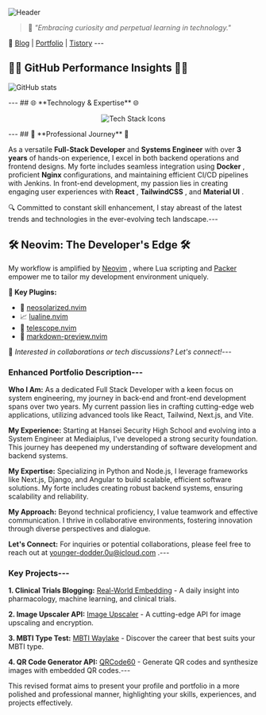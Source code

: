 ![Header](https://capsule-render.vercel.app/api?type=waving&color=0A0A0A&height=250&section=header&text=Hi,%20I%27m%20Doyeon!&fontAlign=50&fontAlignY=40&fontSize=90&desc=Innovative%20Full-Stack%20Developer%20&%20Systems%20Engineer&descAlign=60&descAlignY=60&descSize=20&fontColor=ffffff) 

> 💬 *"Embracing curiosity and perpetual learning in technology."*<div align="center">

🔗 [Blog](https://blog.waylake.com/)  | [Portfolio](https://portfolio.waylake.com/)  | [Tistory](http://real-world-embedding.tistory.com/) </div>---
## 👩‍💻 **GitHub Performance Insights**  👩‍💻<div align="center">

![GitHub stats](https://github-readme-stats.vercel.app/api?username=waylake&hide_title=true&show_icons=true&include_all_commits=true&theme=vision-friendly-dark&border_radius=15) 
</div>---
## 🌐 **Technology & Expertise**  🌐<div align="center">

![Tech Stack Icons](https://skillicons.dev/icons?i=python,javascript,react,tailwind,materialui,docker,nginx,mysql,django,nodejs,jenkins) 
</div>---
## 🌟 **Professional Journey**  🌟

As a versatile **Full-Stack Developer**  and **Systems Engineer**  with over **3 years**  of hands-on experience, I excel in both backend operations and frontend designs. My forte includes seamless integration using **Docker** , proficient **Nginx**  configurations, and maintaining efficient CI/CD pipelines with Jenkins. In front-end development, my passion lies in creating engaging user experiences with **React** , **TailwindCSS** , and **Material UI** .

🔍 Committed to constant skill enhancement, I stay abreast of the latest trends and technologies in the ever-evolving tech landscape.---
## 🛠️ **Neovim: The Developer's Edge**  🛠️

My workflow is amplified by [Neovim](https://neovim.io/) , where Lua scripting and [Packer](https://github.com/wbthomason/packer.nvim)  empower me to tailor my development environment uniquely.

**📌 Key Plugins:**  
- 🌅 [neosolarized.nvim](https://github.com/svrana/neosolarized.nvim) 
- 📈 [lualine.nvim](https://github.com/nvim-lualine/lualine.nvim) 
- 🔭 [telescope.nvim](https://github.com/nvim-telescope/telescope.nvim) 
- 📝 [markdown-preview.nvim](https://github.com/iamcco/markdown-preview.nvim)<div align="center">

📩 *Interested in collaborations or tech discussions? Let's connect!*</div>---
### Enhanced Portfolio Description---

**Who I Am:**  As a dedicated Full Stack Developer with a keen focus on system engineering, my journey in back-end and front-end development spans over two years. My current passion lies in crafting cutting-edge web applications, utilizing advanced tools like React, Tailwind, Next.js, and Vite.

**My Experience:**  Starting at Hansei Security High School and evolving into a System Engineer at Mediaiplus, I've developed a strong security foundation. This journey has deepened my understanding of software development and backend systems.

**My Expertise:**  Specializing in Python and Node.js, I leverage frameworks like Next.js, Django, and Angular to build scalable, efficient software solutions. My forte includes creating robust backend systems, ensuring scalability and reliability.

**My Approach:**  Beyond technical proficiency, I value teamwork and effective communication. I thrive in collaborative environments, fostering innovation through diverse perspectives and dialogue.

**Let's Connect:**  For inquiries or potential collaborations, please feel free to reach out at [younger-dodder.0u@icloud.com](mailto:younger-dodder.0u@icloud.com) .---
### Key Projects---

**1. Clinical Trials Blogging:**  [Real-World Embedding](http://real-world-embedding.tistory.com/)  - A daily insight into pharmacology, machine learning, and clinical trials.

**2. Image Upscaler API:**  [Image Upscaler](https://rapidapi.com/i2000i/api/image-upsclaer)  - A cutting-edge API for image upscaling and encryption.

**3. MBTI Type Test:**  [MBTI Waylake](https://mbti.waylake.com/)  - Discover the career that best suits your MBTI type.

**4. QR Code Generator API:**  [QRCode60](https://rapidapi.com/i2000i/api/qrcode60)  - Generate QR codes and synthesize images with embedded QR codes.---

This revised format aims to present your profile and portfolio in a more polished and professional manner, highlighting your skills, experiences, and projects effectively.
